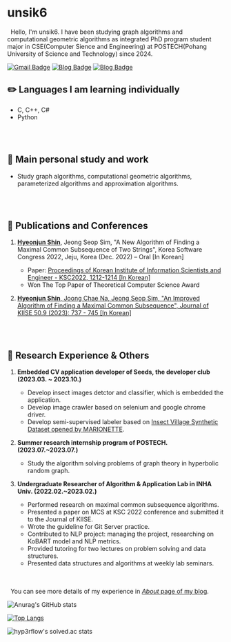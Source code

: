 
# unsik6

&nbsp;&nbsp;Hello, I'm unsik6. I have been studying graph algorithms and computational geometric algorithms as integrated PhD program student major in CSE(Computer Sience and Engineering) at POSTECH(Pohang University of Science and Technology) since 2024.

[![Gmail Badge](https://img.shields.io/badge/-Gmail-d14836?style=flat-square&logo=Gmail&logoColor=white&link=mailto:tlsguswns1196xx@gmail.com)](mailto:tlsguswns1196xx@gmail.com)
[![Blog Badge](http://img.shields.io/badge/NaverBlog-03C75A?style=flat-square&logo=Naver&link=https://blog.naver.com/tlsguswns119)](https://blog.naver.com/tlsguswns119) [![Blog Badge](http://img.shields.io/badge/GitBlog-181717?style=flat-square&logo=GitHub&link=https://unsik6.github.io/about/)](https://unsik6.github.io/)

## :pencil2: Languages I am learning individually
-  C, C++, C#
-  Python

<br/><br/>

## :open_file_folder: Main personal study and work
- Study graph algorithms, computational geometric algorithms, parameterized algorithms and approximation algorithms.

<br/><br/>

## :bookmark_tabs: Publications and Conferences
1. <b><u>Hyeonjun Shin</u></b>, Jeong Seop Sim, "A New Algorithm of Finding a Maximal Common Subsequence of Two Strings", Korea Software Congress 2022, Jeju, Korea (Dec. 2022) – Oral [In Korean]
    - Paper: [Proceedings of Korean Institute of Information Scientists and Engineer - KSC2022, 1212-1214 [In Korean]](https://www.dbpia.co.kr/journal/articleDetail?nodeId=NODE11224388)
    - Won The Top Paper of Theoretical Computer Science Award


2. [<b><u>Hyeonjun Shin</u></b>, Joong Chae Na, Jeong Seop Sim, "An Improved Algorithm of Finding a Maximal Common Subsequence", Journal of KIISE 50.9 (2023): 737 - 745 [In Korean]](https://www.dbpia.co.kr/journal/articleDetail?nodeId=NODE11519753)

<br/><br/>

## :runner: Research Experience & Others
1. <b>Embedded CV application developer of Seeds, the developer club (2023.03. ~ 2023.10.)</b>
    - Develop insect images detctor and classifier, which is embedded the application.<br/>
    - Develop image crawler based on selenium and google chrome driver.<br/>
    - Develop semi-supervised labeler based on <a href = "https://www.kaggle.com/datasets/vencerlanz09/insect-village-synthetic-dataset">Insect Village Synthetic Dataset opened by MARIONETTE</a>.


2. <b>Summer research internship program of POSTECH. (2023.07.~2023.07.)</b>
    - Study the algorithm solving problems of graph theory in hyperbolic random graph.


3. <b>Undergraduate Researcher of Algorithm & Application Lab in INHA Univ. (2022.02.~2023.02.)</b>
	- Performed research on maximal common subsequence algorithms.<br/>
	- Presented a paper on MCS at KSC 2022 conference and submitted it to the Journal 
of KIISE.<br/>
	- Wrote the guideline for Git Server practice.<br/>
	- Contributed to NLP project: managing the project, researching on KoBART model 
and NLP metrics.<br/>
	- Provided tutoring for two lectures on problem solving and data structures.<br/>
	- Presented data structures and algorithms at weekly lab seminars.<br/>

<br/> <br/>
&nbsp;&nbsp;You can see more details of my experience in [<i>About</i> page of my blog](https://unsik6.github.io/about.html).


![Anurag's GitHub stats](https://github-readme-stats.vercel.app/api?username=unsik6&show_icons=true&theme=tokyonight)


[![Top Langs](https://github-readme-stats.vercel.app/api/top-langs/?username=unsik6&layout=compact)](https://github.com/anuraghazra/github-readme-stats)



![hyp3rflow's solved.ac stats](https://github-readme-solvedac.hyp3rflow.vercel.app/api/?handle=unsik6)

<!---
Unsik6/Unsik6 is a ✨ special ✨ repository because its `README.md` (this file) appears on your GitHub profile.
You can click the Preview link to take a look at your changes.
--->
